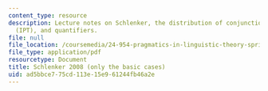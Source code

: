 ```yaml
---
content_type: resource
description: Lecture notes on Schlenker, the distribution of conjunctions, incremental-presupposition-transparency
  (IPT), and quantifiers.
file: null
file_location: /coursemedia/24-954-pragmatics-in-linguistic-theory-spring-2010/ad5bbce775cd113e15e961244fb46a2e_MIT24_954S10_lec07.pdf
file_type: application/pdf
resourcetype: Document
title: Schlenker 2008 (only the basic cases)
uid: ad5bbce7-75cd-113e-15e9-61244fb46a2e
---
```

